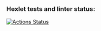 ### Hexlet tests and linter status:
[![Actions Status](https://github.com/kasso64/frontend-project-lvl1/workflows/hexlet-check/badge.svg)](https://github.com/kasso64/frontend-project-lvl1/actions)